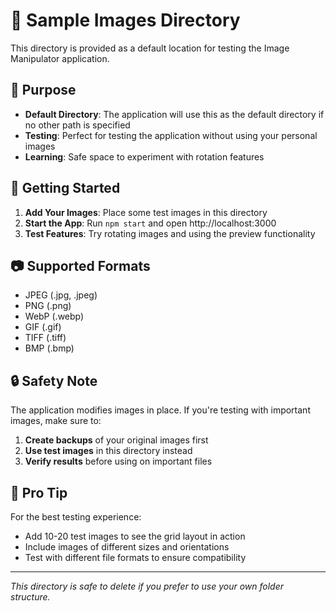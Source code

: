 # 📁 Sample Images Directory

This directory is provided as a default location for testing the Image Manipulator application.

## 📝 Purpose

- **Default Directory**: The application will use this as the default directory if no other path is specified
- **Testing**: Perfect for testing the application without using your personal images
- **Learning**: Safe space to experiment with rotation features

## 🚀 Getting Started

1. **Add Your Images**: Place some test images in this directory
2. **Start the App**: Run `npm start` and open http://localhost:3000
3. **Test Features**: Try rotating images and using the preview functionality

## 📷 Supported Formats

- JPEG (.jpg, .jpeg)
- PNG (.png)
- WebP (.webp)
- GIF (.gif)
- TIFF (.tiff)
- BMP (.bmp)

## 🔒 Safety Note

The application modifies images in place. If you're testing with important images, make sure to:

1. **Create backups** of your original images first
2. **Use test images** in this directory instead
3. **Verify results** before using on important files

## 🎯 Pro Tip

For the best testing experience:
- Add 10-20 test images to see the grid layout in action
- Include images of different sizes and orientations
- Test with different file formats to ensure compatibility

---

*This directory is safe to delete if you prefer to use your own folder structure.* 